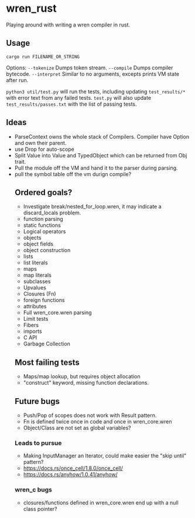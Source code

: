 # wren_rust
 Playing around with writing a wren compiler in rust.

## Usage

`cargo run FILENAME_OR_STRING`

Options:
`--tokenize` Dumps token stream.
`--compile`  Dumps compiler bytecode.
`--interpret` Similar to no arguments, excepts prints VM state after run.

`python3 util/test.py` will run the tests, including updating `test_results/*`
with error text from any failed tests.  `test.py` will also update
`test_results/passes.txt` with the list of passing tests.

## Ideas
* ParseContext owns the whole stack of Compilers.  Compiler have Option<Compiler> and own their parent.
* use Drop for auto-scope
* Split Value into Value<Object> and TypedObject which can be returned from Obj trait.
* Pull the module off the VM and hand it to the parser during parsing.
* pull the symbol table off the vm durign compile?

## Ordered goals?
* Investigate break/nested_for_loop.wren, it may indicate a discard_locals problem.
* function parsing
* static functions
* Logical operators
* objects
* object fields
* object construction
* lists
* list literals
* maps
* map literals
* subclasses
* Upvalues
* Closures (Fn)
* foreign functions
* attributes
* Full wren_core.wren parsing
* Limit tests
* Fibers
* imports
* C API
* Garbage Collection

## Most failing tests
* Maps/map lookup, but requires object allocation
* "construct" keyword, missing function declarations.


## Future bugs
* Push/Pop of scopes does not work with Result pattern.
* Fn is defined twice once in code and once in wren_core.wren
* Object/Class are not set as global variables?


### Leads to pursue
* Making InputManager an Iterator, could make easier the "skip until" pattern?
* https://docs.rs/once_cell/1.8.0/once_cell/
* https://docs.rs/anyhow/1.0.41/anyhow/

### wren_c bugs
* closures/functions defined in wren_core.wren end up with a null class pointer?